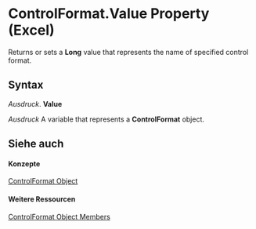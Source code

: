 
# ControlFormat.Value Property (Excel)

Returns or sets a  **Long** value that represents the name of specified control format.


## Syntax

 _Ausdruck_. **Value**

 _Ausdruck_ A variable that represents a **ControlFormat** object.


## Siehe auch


#### Konzepte


[ControlFormat Object](fafc6e6b-641c-2179-0789-d86c2718b3c0.md)
#### Weitere Ressourcen


[ControlFormat Object Members](http://msdn.microsoft.com/library/a0d77b6f-e948-e12a-f65a-1633dc63efad%28Office.15%29.aspx)